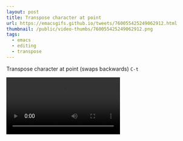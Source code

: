 ```yaml
---
layout: post
title: Transpose character at point
url: https://emacsgifs.github.io/tweets/760055425249062912.html
thumbnail: /public/video-thumbs/760055425249062912.png
tags:
  - emacs
  - editing
  - transpose
---
```


Transpose character at point (swaps backwards) `C-t`

<video controls autoplay>
  <source src="/public/videos/760055425249062912.mp4" type="video/mp4">
    Sorry your browser does not support the video tag, maybe time to upgrade?
</video>
